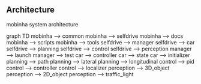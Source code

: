 ## Architecture

mobinha system architecture


graph TD
  mobinha --> common
  mobinha --> selfdrive
  mobinha --> docs
  mobinha --> scripts
  mobinha --> tools
  selfdrive --> manager
  selfdrive --> car 
  selfdrive --> planning
  selfdrive --> control
  selfdrive --> perception
  manager --> launch
  manager --> test
  car --> controller
  car --> state
  car --> initializer
  planning --> path
  planning --> lateral
  planning --> longitudinal
  control --> pid
  control --> controller
  control --> localizer
  perception --> 3D_object
  perception --> 2D_object
  perception --> traffic_light